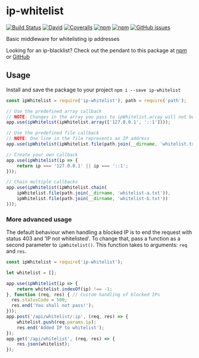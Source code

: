 # ip-whitelist

[![Build Status](https://img.shields.io/travis/mbrandau/ip-whitelist.svg)](https://travis-ci.org/mbrandau/ip-whitelist) [![David](https://img.shields.io/david/mbrandau/ip-whitelist.svg)](https://david-dm.org/mbrandau/ip-whitelist) [![Coveralls](https://img.shields.io/coveralls/mbrandau/ip-whitelist.svg)](https://coveralls.io/github/mbrandau/ip-whitelist) [![npm](https://img.shields.io/npm/v/ip-whitelist.svg)](https://www.npmjs.com/package/ip-whitelist) [![npm](https://img.shields.io/npm/dt/ip-whitelist.svg)](https://www.npmjs.com/package/ip-whitelist) [![GitHub issues](https://img.shields.io/github/issues/mbrandau/ip-whitelist.svg)](https://github.com/mbrandau/ip-whitelist/issues)

Basic middleware for whitelisting ip addresses

Looking for an ip-blacklist? Check out the pendant to this package at [npm](https://www.npmjs.com/package/ip-blacklist) or [GitHub](https://github.com/mbrandau/ip-blacklist)

## Usage

Install and save the package to your project `npm i --save ip-whitelist`

```js
const ipWhitelist = require('ip-whitelist'), path = require('path');

// Use the predefined array callback
// NOTE: Changes in the array you pass to ipWhitelist.array will not be considered!
app.use(ipWhitelist(ipWhitelist.array(['127.0.0.1', '::1'])));

// Use the predefined file callback
// NOTE: One line in the file represents an IP address
app.use(ipWhitelist(ipWhitelist.file(path.join(__dirname, 'whitelist.txt'))));

// Create your own callback
app.use(ipWhitelist(ip => {
    return ip === '127.0.0.1' || ip === '::1';
}));

// Chain multiple callbacks
app.use(ipWhitelist(ipWhitelist.chain(
    ipWhitelist.file(path.join(__dirname, 'whitelist-a.txt')),
    ipWhitelist.file(path.join(__dirname, 'whitelist-b.txt'))
)));
```

### More advanced usage

The default behaviour when handling a blocked IP is to end the request with status 403 and 'IP not whitelisted'.
To change that, pass a function as a second parameter to `ipWhitelist()`. This function takes to arguments: `req` and `res`.

```js
const ipWhitelist = require('ip-whitelist');

let whitelist = [];

app.use(ipWhitelist(ip => {
    return whitelist.indexOf(ip) !== -1;
}, function (req, res) { // Custom handling of blocked IPs
  res.statusCode = 500;
  res.end('You shall not pass!');
}));
app.post('/api/whitelist/:ip', (req, res) => {
    whitelist.push(req.params.ip);
    res.end('Added IP to whitelist');
});
app.get('/api/whitelist', (req, res) => {
    res.json(whitelist);
});
```
